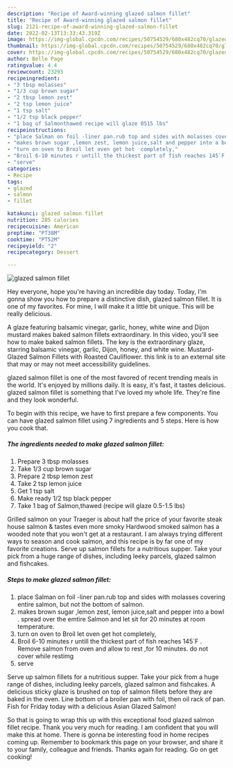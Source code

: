 ```yaml
---
description: "Recipe of Award-winning glazed salmon fillet"
title: "Recipe of Award-winning glazed salmon fillet"
slug: 2121-recipe-of-award-winning-glazed-salmon-fillet
date: 2022-02-13T13:33:43.319Z
image: https://img-global.cpcdn.com/recipes/50754529/680x482cq70/glazed-salmon-fillet-recipe-main-photo.jpg
thumbnail: https://img-global.cpcdn.com/recipes/50754529/680x482cq70/glazed-salmon-fillet-recipe-main-photo.jpg
cover: https://img-global.cpcdn.com/recipes/50754529/680x482cq70/glazed-salmon-fillet-recipe-main-photo.jpg
author: Belle Page
ratingvalue: 4.4
reviewcount: 23293
recipeingredient:
- "3 tbsp molasses"
- "1/3 cup brown sugar"
- "2 tbsp lemon zest"
- "2 tsp lemon juice"
- "1 tsp salt"
- "1/2 tsp black pepper"
- "1 bag of Salmonthawed recipe will glaze 0515 lbs"
recipeinstructions:
- "place Salman on foil -liner pan.rub top and sides with molasses covering entire salmon, but not the bottom of salmon."
- "makes brown sugar ,lemon zest, lemon juice,salt and pepper into a bowl . spread over the emtire  Salmon and let sit for 20 minutes at room temperature."
- "turn on oven to Broil let oven get hot  completely,"
- "Broil 6-10 minutes r untill the thickest part of fish reaches 145`F . Remove salmon from oven and allow to rest  ,for 10 minutes. do not cover while restimg"
- "serve"
categories:
- Recipe
tags:
- glazed
- salmon
- fillet

katakunci: glazed salmon fillet 
nutrition: 285 calories
recipecuisine: American
preptime: "PT38M"
cooktime: "PT52M"
recipeyield: "2"
recipecategory: Dessert

---
```



![glazed salmon fillet](https://img-global.cpcdn.com/recipes/50754529/680x482cq70/glazed-salmon-fillet-recipe-main-photo.jpg)

Hey everyone, hope you're having an incredible day today. Today, I'm gonna show you how to prepare a distinctive dish, glazed salmon fillet. It is one of my favorites. For mine, I will make it a little bit unique. This will be really delicious.

A glaze featuring balsamic vinegar, garlic, honey, white wine and Dijon mustard makes baked salmon fillets extraordinary. In this video, you&#39;ll see how to make baked salmon fillets. The key is the extraordinary glaze, starring balsamic vinegar, garlic, Dijon, honey, and white wine. Mustard-Glazed Salmon Fillets with Roasted Cauliflower. this link is to an external site that may or may not meet accessibility guidelines.

glazed salmon fillet is one of the most favored of recent trending meals in the world. It's enjoyed by millions daily. It is easy, it's fast, it tastes delicious. glazed salmon fillet is something that I've loved my whole life. They're fine and they look wonderful.


To begin with this recipe, we have to first prepare a few components. You can have glazed salmon fillet using 7 ingredients and 5 steps. Here is how you cook that.

<!--inarticleads1-->

##### The ingredients needed to make glazed salmon fillet:

1. Prepare 3 tbsp molasses
1. Take 1/3 cup brown sugar
1. Prepare 2 tbsp lemon zest
1. Take 2 tsp lemon juice
1. Get 1 tsp salt
1. Make ready 1/2 tsp black pepper
1. Take 1 bag of Salmon,thawed (recipe will glaze 0.5-1.5 lbs)


Grilled salmon on your Traeger is about half the price of your favorite steak house salmon &amp; tastes even more smoky Hardwood smoked salmon has a wooded note that you won&#39;t get at a restaurant. I am always trying different ways to season and cook salmon, and this recipe is by far one of my favorite creations. Serve up salmon fillets for a nutritious supper. Take your pick from a huge range of dishes, including leeky parcels, glazed salmon and fishcakes. 

<!--inarticleads2-->

##### Steps to make glazed salmon fillet:

1. place Salman on foil -liner pan.rub top and sides with molasses covering entire salmon, but not the bottom of salmon.
1. makes brown sugar ,lemon zest, lemon juice,salt and pepper into a bowl . spread over the emtire  Salmon and let sit for 20 minutes at room temperature.
1. turn on oven to Broil let oven get hot  completely,
1. Broil 6-10 minutes r untill the thickest part of fish reaches 145`F . Remove salmon from oven and allow to rest  ,for 10 minutes. do not cover while restimg
1. serve


Serve up salmon fillets for a nutritious supper. Take your pick from a huge range of dishes, including leeky parcels, glazed salmon and fishcakes. A delicious sticky glaze is brushed on top of salmon fillets before they are baked in the oven. Line bottom of a broiler pan with foil, then oil rack of pan. Fish for Friday today with a delicious Asian Glazed Salmon! 

So that is going to wrap this up with this exceptional food glazed salmon fillet recipe. Thank you very much for reading. I am confident that you will make this at home. There is gonna be interesting food in home recipes coming up. Remember to bookmark this page on your browser, and share it to your family, colleague and friends. Thanks again for reading. Go on get cooking!
